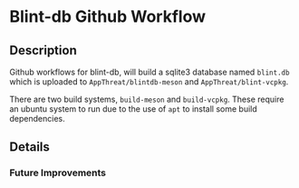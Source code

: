 <!--
SPDX-FileCopyrightText: 2024 AppThreat <cloud@appthreat.com>

SPDX-License-Identifier: MIT
-->

# Blint-db Github Workflow 

## Description
Github workflows for blint-db, will build a sqlite3 database named `blint.db` which is uploaded to `AppThreat/blintdb-meson` and `AppThreat/blint-vcpkg`.

There are two build systems, `build-meson` and `build-vcpkg`.
These require an ubuntu system to run due to the use of `apt` to install some build dependencies.

## Details


### Future Improvements
